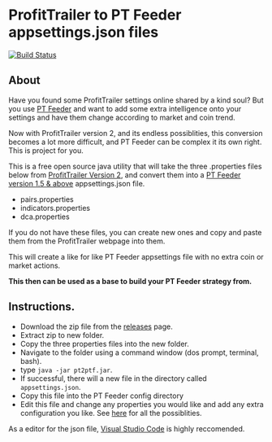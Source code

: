 # ProfitTrailer to PT Feeder appsettings.json files

[![Build Status](https://travis-ci.org/mehtadone/PT2PTF.svg?branch=master)](https://travis-ci.org/mehtadone/PT2PTF)

## About

Have you found some ProfitTrailer settings online shared by a kind soul? But you use [PT Feeder](https://wiki.ptfeeder.co/) and want to add some extra intelligence onto your settings and have them change according to market and coin trend. 

Now with ProfitTrailer version 2, and its endless possiblities, this conversion becomes a lot more difficult, and PT Feeder can be complex it its own right. This is project for you. 

This is a free open source java utility that will take the three .properties files below from [ProfitTrailer Version 2](https://github.com/taniman/profit-trailer), and convert them into a [PT Feeder version 1.5 & above](https://github.com/mehtadone/PTFeeder) appsettings.json file. 

- pairs.properties
- indicators.properties
- dca.properties

If you do not have these files, you can create new ones and copy and paste them from the ProfitTrailer webpage into them. 

This will create a like for like PT Feeder appsettings file with no extra coin or market actions. 

**This then can be used as a base to build your PT Feeder strategy from.** 

## Instructions. 

- Download the zip file from the [releases](https://github.com/mehtadone/PT2PTF/releases) page. 
- Extract zip to new folder. 
- Copy the three properties files into the new folder. 
- Navigate to the folder using a command window (dos prompt, terminal, bash).
- type `java -jar pt2ptf.jar`.
- If successful, there will a new file in the directory called `appsettings.json`.
- Copy this file into the PT Feeder config directory
- Edit this file and change any properties you would like and add any extra configuration you like. See [here](https://wiki.ptfeeder.co/configuration.html#section-groupings) for all the possiblities. 

As a editor for the json file, [Visual Studio Code](https://code.visualstudio.com) is highly reccomended. 
